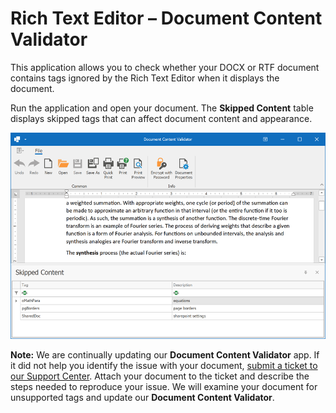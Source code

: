 # Rich Text Editor – Document Content Validator

This application allows you to check whether your DOCX or RTF document contains tags ignored by the Rich Text Editor when it displays the document. 

Run the application and open your document. The **Skipped Content** table displays skipped tags that can affect document content and appearance.

![Rich Text Editor - Document Content Validator](./images/rich-text-editor-content-validator.png)

**Note:** We are continually updating our **Document Content Validator** app. If it did not help you identify the issue with your document, [submit a ticket to our Support Center](https://supportcenter.devexpress.com/ticket/create). Attach your document to the ticket and describe the steps needed to reproduce your issue. We will examine your document for unsupported tags and update our **Document Content Validator**.
